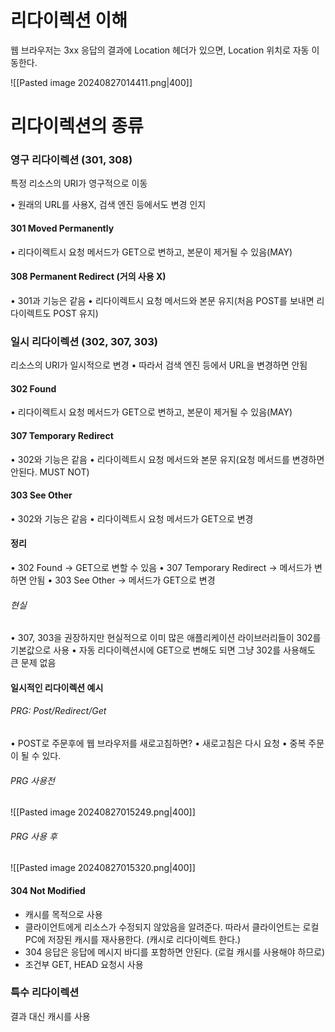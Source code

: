 # 리다이렉션 이해
웹 브라우저는 3xx 응답의 결과에 Location 헤더가 있으면, Location 위치로 자동 이동한다.

![[Pasted image 20240827014411.png|400]]

# 리다이렉션의 종류
### 영구 리다이렉션 (301, 308)
특정 리소스의 URI가 영구적으로 이동

• 원래의 URL를 사용X, 검색 엔진 등에서도 변경 인지
#### 301 Moved Permanently
• 리다이렉트시 요청 메서드가 GET으로 변하고, 본문이 제거될 수 있음(MAY)
#### 308 Permanent Redirect (거의 사용 X)
• 301과 기능은 같음
• 리다이렉트시 요청 메서드와 본문 유지(처음 POST를 보내면 리다이렉트도 POST 유지)
### 일시 리다이렉션 (302, 307, 303)
리소스의 URI가 일시적으로 변경
• 따라서 검색 엔진 등에서 URL을 변경하면 안됨
#### 302 Found
• 리다이렉트시 요청 메서드가 GET으로 변하고, 본문이 제거될 수 있음(MAY)
#### 307 Temporary Redirect
• 302와 기능은 같음
• 리다이렉트시 요청 메서드와 본문 유지(요청 메서드를 변경하면 안된다. MUST NOT)
#### 303 See Other
• 302와 기능은 같음
• 리다이렉트시 요청 메서드가 GET으로 변경

#### 정리
• 302 Found -> GET으로 변할 수 있음
• 307 Temporary Redirect -> 메서드가 변하면 안됨
• 303 See Other -> 메서드가 GET으로 변경
###### 현실
• 307, 303을 권장하지만 현실적으로 이미 많은 애플리케이션 라이브러리들이 302를 기본값으로 사용
• 자동 리다이렉션시에 GET으로 변해도 되면 그냥 302를 사용해도 큰 문제 없음
#### 일시적인 리다이렉션 예시
###### PRG: Post/Redirect/Get
• POST로 주문후에 웹 브라우저를 새로고침하면?
• 새로고침은 다시 요청
• 중복 주문이 될 수 있다.
###### PRG 사용전
![[Pasted image 20240827015249.png|400]]
###### PRG 사용 후
![[Pasted image 20240827015320.png|400]]

#### 304 Not Modified
- 캐시를 목적으로 사용
- 클라이언트에게 리소스가 수정되지 않았음을 알려준다. 따라서 클라이언트는 로컬PC에
저장된 캐시를 재사용한다. (캐시로 리다이렉트 한다.)
- 304 응답은 응답에 메시지 바디를 포함하면 안된다. (로컬 캐시를 사용해야 하므로)
- 조건부 GET, HEAD 요청시 사용

### 특수 리다이렉션
결과 대신 캐시를 사용
